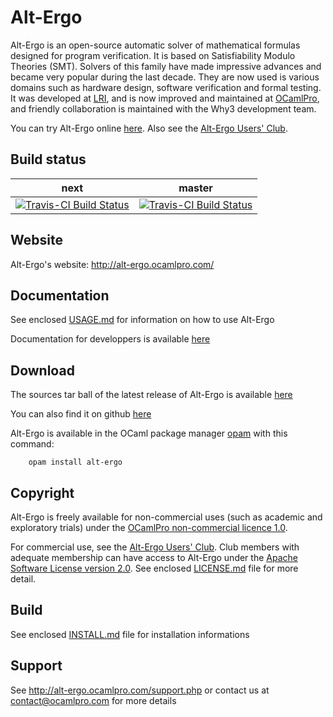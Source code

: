 # Alt-Ergo

Alt-Ergo is an open-source automatic solver of mathematical formulas designed for program verification. It is based on Satisfiability Modulo Theories (SMT). Solvers of this family have made impressive advances and became very popular during the last decade. They are now used is various domains such as hardware design, software verification and formal testing. It was developed at [LRI](https://www.lri.fr/), and is now improved and maintained at [OCamlPro](http://www.ocamlpro.com/), and friendly collaboration is maintained with the Why3 development team.

You can try Alt-Ergo online [here](https://alt-ergo.ocamlpro.com/try.php).
Also see the [Alt-Ergo Users' Club](https://alt-ergo.ocamlpro.com/#club).

## Build status
next | master
------------ | -------------
[![Travis-CI Build Status](https://travis-ci.org/OCamlPro/alt-ergo.svg?branch=next)](https://travis-ci.org/OCamlPro/alt-ergo) | [![Travis-CI Build Status](https://travis-ci.org/OCamlPro/alt-ergo.svg?branch=master)](https://travis-ci.org/OCamlPro/alt-ergo) 

## Website

Alt-Ergo's website: http://alt-ergo.ocamlpro.com/

## Documentation

See enclosed [USAGE.md](USAGE.md) for information on how to use Alt-Ergo

Documentation for developpers is available [here](https://ocamlpro.github.io/alt-ergo/dev/)

## Download

The sources tar ball of the latest release of Alt-Ergo is available [here](https://alt-ergo.ocamlpro.com/download_manager.php?target=alt-ergo-2.3.1.tar.gz)

You can also find it on github [here](https://github.com/OCamlPro/alt-ergo/releases/tag/2.3.1) 

Alt-Ergo is available in the OCaml package manager [opam](https://opam.ocaml.org/) with this command:

```
	opam install alt-ergo
```

## Copyright

Alt-Ergo is freely available for non-commercial uses (such as academic and exploratory trials) under the [OCamlPro non-commercial licence 1.0](licenses/OCamlPro-Non-Commercial-License.txt).

For commercial use, see the [Alt-Ergo Users' Club](https://alt-ergo.ocamlpro.com/#club). Club members with adequate membership can have access to Alt-Ergo under the [Apache Software License version 2.0](licenses/Apache-License-2.0.txt).
See enclosed [LICENSE.md](LICENSE.md) file for more detail.

## Build

See enclosed [INSTALL.md](INSTALL.md) file for installation informations

## Support

See http://alt-ergo.ocamlpro.com/support.php or contact us at
contact@ocamlpro.com for more details
